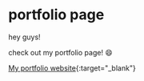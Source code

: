 # portfolio page

hey guys!

check out my portfolio page! :smile:


[My portfolio website](https://anupamlalwani.github.io/){:target="_blank"}
